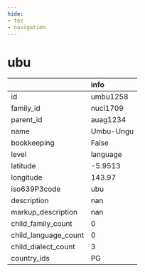 ```yaml
---
hide:
- toc
- navigation
---
```

# ubu
|                      | info      |
|:---------------------|:----------|
| id                   | umbu1258  |
| family_id            | nucl1709  |
| parent_id            | auag1234  |
| name                 | Umbu-Ungu |
| bookkeeping          | False     |
| level                | language  |
| latitude             | -5.9513   |
| longitude            | 143.97    |
| iso639P3code         | ubu       |
| description          | nan       |
| markup_description   | nan       |
| child_family_count   | 0         |
| child_language_count | 0         |
| child_dialect_count  | 3         |
| country_ids          | PG        |